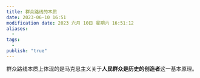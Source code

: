 ```yaml
---
title: 群众路线的本质
date: 2023-06-10 16:51
modification date: 2023 六月 10日 星期六 16:51:12
aliases:
  - 
tags:
  - 
publish: "true"
---
```


群众路线本质上体现的是马克思主义关于**人民群众是历史的创造者**这一基本原理。
